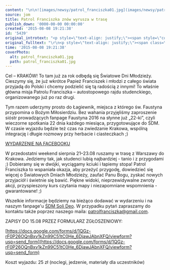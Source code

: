 ```yaml
---
content: "\n\n![images/newsy/patrol_franciszka01.jpg](images/newsy/patrol_franciszka01.jpg)Cel – KRAKÓW! To tam już za rok odbędą się Światowe Dni Młodzieży. Cieszymy się, że już wkrótce Papież Franciszek i młodzi z całego świata przyjadą do Polski i chcemy podzielić się tą radością z innymi! To właśnie główna misja Patrolu Franciszka – autostopowego rajdu studenckiego, organizowanego już po raz drugi.\_\n\r\n\nTym razem uderzymy prosto do Łagiewnik, miejsca z którego św. Faustyna przypomina o Bożym Miłosierdziu. Bez wahania przyjęliśmy zaproszenie sióstr prowadzących fanpage Faustyna 2016 na słynne już „22-ki”, czyli wieczorne spotkania 22 dnia każdego miesiąca, przygotowujące do ŚDM. W czasie wyjazdu będzie też czas na zwiedzanie Krakowa, wspólną integrację i długie rozmowy przy herbacie i ciasteczkach ;)\n\n\r\n\n[WYDARZENIE NA FACEBOOKU](https://www.facebook.com/events/1469580920032089/)\n\r\n\n<!--{{intro-break}}-->\n\r\nW przedostatni weekend sierpnia 21–23.08 ruszamy w trasę z Warszawy do Krakowa. Jedziemy tak, jak studenci lubią najbardziej - tanio i z przygodami ;) Dobieramy się w dwójki, wyciągamy kciuki i łapiemy stopa! Patrol Franciszka to wspaniała okazja, aby przeżyć przygodę, dowiedzieć się więcej o Światowych Dniach Młodzieży, zaufać Panu Bogu, zyskać nowych przyjaciół i świetnie się bawić. Piękne widoki, nieprzewidywalne zwroty akcji, przyspieszony kurs czytania mapy i niezapomniane wspomnienia -gwarantowane! ;)\n\nWszelkie informacje będziemy na bieżąco dodawać w wydarzeniu i na naszym fanpage'u [ŚDM Soli Deo](https://www.facebook.com/sdmsolideo). W przypadku pytań zapraszamy do kontaktu także poprzez naszego maila: patrolfranciszka@gmail.com.\_\n\nZAPISY DO 15.08 PRZEZ FORMULARZ ZGŁOSZENIOWY:\n\n[https://docs.google.com/forms/d/1QGz-rF0P26OQnBxv1kZn99C51tC0He_6DjawJAbnXFQ/viewform?usp=send_form](https://docs.google.com/forms/d/1QGz-rF0P26OQnBxv1kZn99C51tC0He_6DjawJAbnXFQ/viewform?usp=send_form)\n\nKoszt wyjazdu: 25 zł (noclegi, jedzenie, materiały dla uczestników)\n"
source: jom
title: Patrol Franciszka znów wyrusza w trasę
publish_down: '0000-00-00 00:00:00'
created: '2015-08-08 19:21:38'
id: '5439'
original_introtext: "<p style=\"text-align: justify;\"><span style=\"color: #141823; font-family: helvetica, arial, sans-serif; font-size: 14px; line-height: 18.7600002288818px;\"><img src=\"images/newsy/patrol_franciszka01.jpg\" border=\"0\" style=\"float: left; border: 0; margin-left: 10px; margin-right: 10px;\" />Cel – KRAKÓW! To tam już za rok odbędą się Światowe Dni Młodzieży. Cieszymy się, że już wkrótce Papież Franciszek i młodzi z całego świata przyjadą do Polski i chcemy podzielić się tą radością z innymi! To właśnie główna misja Patrolu Franciszka – autostopowego rajdu studenckiego, organizowanego już po raz drugi.\_</span></p>\r\n<p style=\"text-align: justify;\"><span style=\"color: #141823; font-family: helvetica, arial, sans-serif; font-size: 14px; line-height: 18.7600002288818px;\">Tym razem uderzymy prosto do Łagiewnik, miejsca z którego św. Faustyna przypomina o Bożym Miłosierdziu. Bez wahania przyjęliśmy zaproszenie sióstr prowadzących fanpage Faustyna 2016 na słynne już „22-ki”, czyli wieczorne spotkania 22 dnia każdego miesiąca, przygotowujące do ŚDM. W czasie wyjazdu będzie też c</span><span class=\"text_exposed_show\" style=\"display: inline; color: #141823; font-family: helvetica, arial, sans-serif; font-size: 14px; line-height: 18.7600002288818px;\">zas na zwiedzanie Krakowa, wspólną integrację i długie rozmowy przy herbacie i ciasteczkach ;)<br /></span></p>\r\n<p style=\"text-align: center;\"><a href=\"https://www.facebook.com/events/1469580920032089/\" target=\"_blank\"><span class=\"text_exposed_show\" style=\"display: inline; color: #141823; font-family: helvetica, arial, sans-serif; font-size: 14px; line-height: 18.7600002288818px;\">WYDARZENIE NA FACEBOOKU</span></a></p>\r\n"
original_fulltext: "\r\n<p style=\"text-align: justify;\"><span class=\"text_exposed_show\" style=\"display: inline; color: #141823; font-family: helvetica, arial, sans-serif; font-size: 14px; line-height: 18.7600002288818px;\"><br />W przedostatni weekend sierpnia 21–23.08 ruszamy w trasę z Warszawy do Krakowa. Jedziemy tak, jak studenci lubią najbardziej - tanio i z przygodami ;) Dobieramy się w dwójki, wyciągamy kciuki i łapiemy stopa! Patrol Franciszka to wspaniała okazja, aby przeżyć przygodę, dowiedzieć się więcej o Światowych Dniach Młodzieży, zaufać Panu Bogu, zyskać nowych przyjaciół i świetnie się bawić. Piękne widoki, nieprzewidywalne zwroty akcji, przyspieszony kurs czytania mapy i niezapomniane wspomnienia -gwarantowane! ;)<br /><br />Wszelkie informacje będziemy na bieżąco dodawać w wydarzeniu i na naszym fanpage'u <a href=\"https://www.facebook.com/sdmsolideo\" target=\"_blank\">ŚDM Soli Deo</a>. W przypadku pytań zapraszamy do kontaktu także poprzez naszego maila: patrolfranciszka@gmail.com.\_<br /><br />ZAPISY DO 15.08 PRZEZ FORMULARZ ZGŁOSZENIOWY:<br /><br /><a href=\"https://docs.google.com/forms/d/1QGz-rF0P26OQnBxv1kZn99C51tC0He_6DjawJAbnXFQ/viewform?usp=send_form\" target=\"_blank\" rel=\"nofollow nofollow\" style=\"color: #3b5998; cursor: pointer;\">https://docs.google.com/forms/d/1QGz-rF0P26OQnBxv1kZn99C51tC0He_6DjawJAbnXFQ/viewform?usp=send_form</a><br /><br />Koszt wyjazdu: 25 zł (noclegi, jedzenie, materiały dla uczestników)</span></p>"
time: '2015-08-08 19:21:38'
coverPhoto:
  alt: patrol_franciszka01.jpg
  path: patrol_franciszka01.jpg
---
```

Cel – KRAKÓW! To tam już za rok odbędą się Światowe Dni Młodzieży. Cieszymy się, że już wkrótce Papież Franciszek i młodzi z całego świata przyjadą do Polski i chcemy podzielić się tą radością z innymi! To właśnie główna misja Patrolu Franciszka – autostopowego rajdu studenckiego, organizowanego już po raz drugi. 


Tym razem uderzymy prosto do Łagiewnik, miejsca z którego św. Faustyna przypomina o Bożym Miłosierdziu. Bez wahania przyjęliśmy zaproszenie sióstr prowadzących fanpage Faustyna 2016 na słynne już „22-ki”, czyli wieczorne spotkania 22 dnia każdego miesiąca, przygotowujące do ŚDM. W czasie wyjazdu będzie też czas na zwiedzanie Krakowa, wspólną integrację i długie rozmowy przy herbacie i ciasteczkach ;)



[WYDARZENIE NA FACEBOOKU](https://www.facebook.com/events/1469580920032089/)


<!--{{intro-break}}-->

W przedostatni weekend sierpnia 21–23.08 ruszamy w trasę z Warszawy do Krakowa. Jedziemy tak, jak studenci lubią najbardziej - tanio i z przygodami ;) Dobieramy się w dwójki, wyciągamy kciuki i łapiemy stopa! Patrol Franciszka to wspaniała okazja, aby przeżyć przygodę, dowiedzieć się więcej o Światowych Dniach Młodzieży, zaufać Panu Bogu, zyskać nowych przyjaciół i świetnie się bawić. Piękne widoki, nieprzewidywalne zwroty akcji, przyspieszony kurs czytania mapy i niezapomniane wspomnienia -gwarantowane! ;)

Wszelkie informacje będziemy na bieżąco dodawać w wydarzeniu i na naszym fanpage'u [ŚDM Soli Deo](https://www.facebook.com/sdmsolideo). W przypadku pytań zapraszamy do kontaktu także poprzez naszego maila: patrolfranciszka@gmail.com. 

ZAPISY DO 15.08 PRZEZ FORMULARZ ZGŁOSZENIOWY:

[https://docs.google.com/forms/d/1QGz-rF0P26OQnBxv1kZn99C51tC0He_6DjawJAbnXFQ/viewform?usp=send_form](https://docs.google.com/forms/d/1QGz-rF0P26OQnBxv1kZn99C51tC0He_6DjawJAbnXFQ/viewform?usp=send_form)

Koszt wyjazdu: 25 zł (noclegi, jedzenie, materiały dla uczestników)


<!--{{json:{"created_date":"2015-08-08 19:21:38","publish_down":"0000-00-00 00:00:00","id":"5439"}}}-->